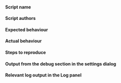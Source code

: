 <!--
If you are able to open the application the best way gather all needed
information and post questions, feature requests or issues is to use
the issue assistant in the "Help menu"!

The menu entry is named "Post questions, feature requests or issues".

Please mention the name and author(s) of the script, so they are able to respond.
You will find the authors in the *Script repository*.
-->




#### Script name

#### Script authors

#### Expected behaviour

#### Actual behaviour

#### Steps to reproduce

#### Output from the debug section in the settings dialog

#### Relevant log output in the Log panel

<!-- You have to enable enable the Log panel in the Windows menu! -->
<!-- Please also enable debug output in the options of panel. -->
<!-- Alternatively you can also turn on a log file in the settings. -->
